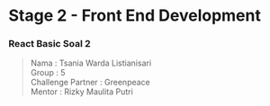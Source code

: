 <h1>Stage 2 - Front End Development</h1>
<h3>React Basic Soal 2</h3>

> Nama : Tsania Warda Listianisari <br>
> Group : 5 <br>
> Challenge Partner : Greenpeace <br>
> Mentor : Rizky Maulita Putri
